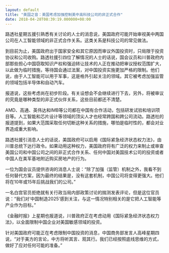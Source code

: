 ```yaml
---
layout: default
title: "美国之音：美国考虑加强控制美中高科技公司的非正式合作"
date: 2018-04-28T08:39:19.000000+08:00
---
```


路透社星期五援引熟悉有关讨论的人士的消息说，美国政府可能开始审视美中两国公司在人工智能领域的非正式合作关系。这类关系是科技公司的常见做法。

到目前为止，美国政府出于国家安全和其它原因而审议外国投资时，只局限于投资协议和公司收购。路透社援引四位了解情况的人士的话说，国会议员和川普政府内部那些担心中国窃取知识产权和强迫转让技术的人正在推动把审议授权范围扩大，以此做为临时措施，等待国会通过法案，对中国投资实施更加严格的限制。他们说，由于人工智能可以用于军事，这是格外引起关注的领域。其它被考虑加强监管的领域包括半导体和自动汽车。

报道说，这些考虑尚在初步阶段。有关设想会不会继续进行下去，另外，将被审议的究竟是哪种类型的非正式伙伴关系，这些目前都还不清楚。

AMD、高通、英伟达和IMB等公司都在中国有合作活动，包括研发试验和培训项目等。人工智能和芯片设计等领域的顶尖人才也经常跨国和跨公司流动。路透社的报道提到，如果大范围采取任何切断这种关系的措施，哪怕是临时性的，都会对业界造成重大影响。

路透社援引消息人士的话说，美国政府可以启用《国际紧急经济状态权力法》，由川普总统下达行政令。如果动用这种权力，美国政府将有广泛的权力来制止或审查美国公司和中国公司之间的非正式合作关系、任何中国对美国技术公司的投资或者中国人在美军基地附近购买房地产的行为。

一位为国会议员提供咨询的消息人士说：“除了加强（监管）机制之外，我看不到任何替代方案，因为最终的结果是，没有这套机制，中国公司将变得更强大。他们将在10年或15年后挑战我们的公司。”

一名白宫官员拒绝就有关行政当局内部政策讨论的揣测发表评论，但是这位官员说：“我们对‘中国制造2025’感到关注，与这一情况特别相关的是它把人工智能等产业作为目标。”

《金融时报》上星期也报道说，川普政府正在考虑动用《国际紧急经济状态权力法》，以全面限制中国企业对美国敏感领域的投资。

针对美国政府可能正在考虑限制中国投资的消息，中国商务部发言人高峰星期四说，“对于美方的言论，中方将听其言、观其行。我们已经按照底线思维的方式，做好了应对任何可能的准备。”

